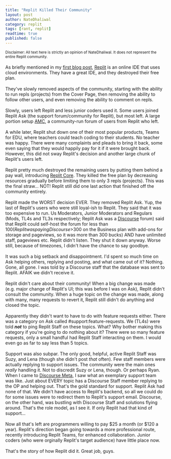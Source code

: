 ```yaml
---
title: "Replit Killed Their Community"
layout: post
author: NateDhaliwal
category: replit
tags: [rant, replit]
readtime: true
published: false
---
```


<!--
Unpublished to not get sued by Replit.
-->

<!--
From the first post:

However, they killed their community, and as a ex-Junior Moderator on their support forum, which they removed, I feel saddened that users go to Stack Overflow as directed by Replit, but their topics are closed as they're not coding-related, but rather support-related questions.
-->




<sub>Disclaimer: All text here is strictly an opinion of NateDhaliwal. It does not represent the entire Replit community.</sub>
<br><br>
As briefly mentioned in my [first blog post](/NateDhaliwal-s-Blog/2024/12/13/My-First-Post.html), [Replit](https://replit.com) is an online IDE that uses cloud environments. They have a great IDE, and they destroyed their free plan.
<br><br>
They've slowly removed aspects of the community, starting with the ability to run repls (projects) from the Cover Page, then removing the ability to follow other users, and even removing the ability to comment on repls.
<br><br>
Slowly, users left Replit and less junior coders used it. Some users joined Replit Ask (the support forum/community for Replit), but most left. A large portion setup [AMC](https://amcforum.wiki), a community-run forum of users from Replit who left.
<br><br>
A while later, Replit shut down one of their most popular products, Teams for EDU, where teachers could teach coding to their students. No teacher was happy. There were many complaints and pleads to bring it back, some even saying that they would happily pay for it if it were brought back. However, this did not sway Replit's decision and another large chunk of Replit's users left.
<br><br>
Replit pretty much destroyed the remaining users by putting them behind a pay wall, introducing [Replit Core](https://replit.com/replit-core). They killed the free plan by decreasing resources gradually before limiting them to only 3 repls (projects). This was the final straw... NOT! Replit still did one last action that finished off the community entirely.
<br><br>
Replit made the WORST decision EVER. They removed Replit Ask. Yup, the last of Replit's users who were still loyal-ish to Replit. They said that it was too expensive to run. Us Moderators, Junior Moderators and Regulars (Mods, TL4s and TL3s respectively; Replit Ask was a [Discourse](https://discourse.org) forum) said that Replit could self-host the forum for less than $100 (Replit was paying Discourse >$300 on the Business plan with add-ons for storage and pageviews, so it was more than 300 bucks) AND have unlimited staff, pageviews etc. Replit didn't listen. They shut it down anyway. Worse still, because of timezones, I didn't have the chance to say goodbye.
<br><br>
It was such a big setback and disappointment. I'd spent so much time on Ask helping others, replying and posting, and what came out of it? Nothing. Gone, all gone. I was told by a Discourse staff that the database was sent to Replit. AFAIK we didn't receive it. 
<br><br>
Replit didn't care about their community! When a big change was made (e.g. major change of Replit's UI; this was before I was on Ask), Replit didn't consult the community. When a huge topic on the change was made, along with many, many requests to revert it, Replit still didn't do anything and closed the topic.
<br><br>
Apparently they didn't want to have to do with feature requests either. There was a category on Ask called #support:feature-requests. We (TL4s) were told ***not*** to ping Replit Staff on these topics. What? Why bother making this category if you're going to do nothing about it? There were so many feature requests, only a small handful had Replit Staff interacting on them. I would even go as far to say less than 5 topics.
<br><br>
Support was also subpar. The only good, helpful, active Replit Staff was Suzy, and Lena (though she didn't post *that* often). Few staff members were actually replying to support issues. The community were the main ones *really* handling it. Not to discredit Suzy or Lena, though. Or perhaps Ryan. <br>
When I came to [Discourse Meta](https://meta.discourse.org), I saw what an exemplary support team was like. Just about EVERY topic has a Discourse Staff member replying to the OP and helping out. That's the gold standard for support. Replit Ask had none of that. We didn't have access to Replit's backend, so all we could do for some issues were to redirect them to Replit's support email. Discourse, on the other hand, was bustling with Discourse Staff and solutions flying around. That's the role model, as I see it. If only Replit had that kind of support...
<br><br>
Now all that's left are programmers willing to pay $25 a month (or $120 a year). Replit's direction began going towards a more professional route, recently introducing Replit Teams, for enhanced collaboration. Junior coders (who were orginally Replit's target audience) have little place now.
<br><br>
That's the story of how Replit did it. Great job, guys.
<!--
Note to self: add story about Replit removing free hosting above.
-->
